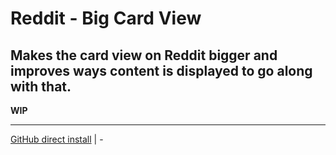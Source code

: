 # Reddit - Big Card View
## Makes the card view on Reddit bigger and improves ways content is displayed to go along with that.
**WIP**

____

[GitHub direct install](https://github.com/OneNot/Userscripts/raw/refs/heads/main/Reddit%20-%20Big%20Card%20View/index.user.js) | -
